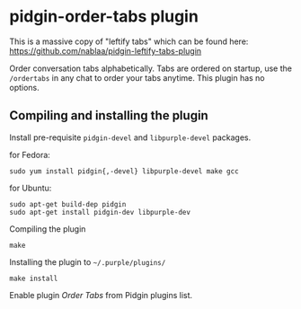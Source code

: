 # pidgin-order-tabs plugin

This is a massive copy of "leftify tabs" which can be found here: 
https://github.com/nablaa/pidgin-leftify-tabs-plugin 

Order conversation tabs alphabetically. Tabs are ordered on startup, 
use the `/ordertabs` in any chat to order your tabs anytime. This plugin has no
options.

## Compiling and installing the plugin

Install pre-requisite `pidgin-devel` and `libpurple-devel` packages. 

for Fedora:

	sudo yum install pidgin{,-devel} libpurple-devel make gcc

for Ubuntu:

	sudo apt-get build-dep pidgin
	sudo apt-get install pidgin-dev libpurple-dev

Compiling the plugin

	make

Installing the plugin to `~/.purple/plugins/`

	make install

Enable plugin *Order Tabs* from Pidgin plugins list.
